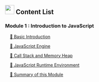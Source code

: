 ## <img src="https://files.catbox.moe/0m29ef.png" width="30" height="30"> Content List

### Module 1 : Introduction to JavaScript 
 &nbsp;&nbsp;&nbsp;&nbsp;<a href="https://github.com/arunnegi-07/My-JavaScript-Notes/blob/main/Introduction_to_JavaScript/Basic_Introduction.md">🚀 Basic Introduction</a><br>

 &nbsp;&nbsp;&nbsp;&nbsp;<a href="https://github.com/arunnegi-07/My-JavaScript-Notes/blob/main/Introduction_to_JavaScript/JavaScript_Engine.md">🚀 JavaScript Engine</a><br>
 
 &nbsp;&nbsp;&nbsp;&nbsp;<a href="https://github.com/arunnegi-07/My-JavaScript-Notes/blob/main/Introduction_to_JavaScript/CallStack_and_MemoryHeap.md">🚀 Call Stack and Memory Heap</a><br>
 
 &nbsp;&nbsp;&nbsp;&nbsp;<a href="https://github.com/arunnegi-07/My-JavaScript-Notes/blob/main/Introduction_to_JavaScript/JavaScript_Runtime_Environment.md">🚀 JavaScript Runtime Environment</a><br>  
 
 &nbsp;&nbsp;&nbsp;&nbsp;<a href="https://github.com/arunnegi-07/My-JavaScript-Notes/blob/main/Introduction_to_JavaScript/Overall_Summary.md">🚀 Summary of this Module</a><br>
